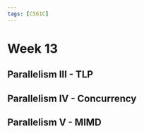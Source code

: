 ```yaml
---
tags: [CS61C]
---
```

# Week 13

## Parallelism III - TLP

## Parallelism IV - Concurrency

## Parallelism V - MIMD